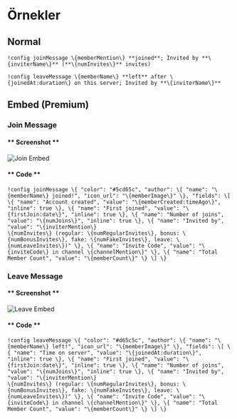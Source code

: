 # Örnekler

## Normal

```text
!config joinMessage \{memberMention\} **joined**; Invited by **\{inviterName\}** (**\{numInvites\}** invites)
```

```text
!config leaveMessage \{memberName\} **left** after \{joinedAt:duration\} on this server; Invited by **\{inviterName\}**
```

## Embed \(Premium\)

### Join Message

<!-- tabs:start -->

#### ** Screenshot **

![Join Embed](../../../assets/invite-manager-join-message-premium.png)

#### ** Code **

```text
!config joinMessage \{ "color": "#5cd65c", "author": \{ "name": "\{memberName\} joined!", "icon_url": "\{memberImage\}" \}, "fields": \[ \{ "name": "Account created", "value": "\{memberCreated:timeAgo\}", "inline": true \}, \{ "name": "First joined", "value": "\{firstJoin:date\}", "inline": true \}, \{ "name": "Number of joins", "value": "\{numJoins\}", "inline": true \}, \{ "name": "Invited by", "value": "\{inviterMention\}
\{numInvites\} (regular: \{numRegularInvites\}, bonus: \{numBonusInvites\}, fake: \{numFakeInvites\}, leave: \{numLeaveInvites\})" \}, \{ "name": "Invite Code", "value": "\{inviteCode\} in channel \{channelMention\}" \}, \{ "name": "Total Member Count", "value": "\{memberCount\}" \} \] \}
```

<!-- tabs:end -->

### Leave Message

<!-- tabs:start -->

#### ** Screenshot **

![Leave Embed](../../../assets/invite-manager-leave-message-premium.png)

#### ** Code **

```text
!config leaveMessage \{ "color": "#d65c5c", "author": \{ "name": "\{memberName\} left!", "icon_url": "\{memberImage\}" \}, "fields": \[ \{ "name": "Time on server", "value": "\{joinedAt:duration\}", "inline": true \}, \{ "name": "First joined", "value": "\{firstJoin:date\}", "inline": true \}, \{ "name": "Number of joins", "value": "\{numJoins\}", "inline": true \}, \{ "name": "Invited by", "value": "\{inviterMention\}
\{numInvites\} (regular: \{numRegularInvites\}, bonus: \{numBonusInvites\}, fake: \{numFakeInvites\}, leave: \{numLeaveInvites\})" \}, \{ "name": "Invite Code", "value": "\{inviteCode\} in channel \{channelMention\}" \}, \{ "name": "Total Member Count", "value": "\{memberCount\}" \} \] \}
```

<!-- tabs:end -->
